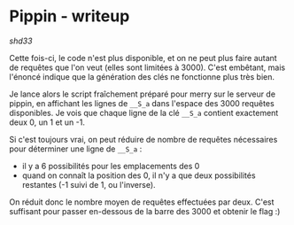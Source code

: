 Pippin - writeup
================
*shd33*


Cette fois-ci, le code n'est plus disponible, et on ne peut plus faire autant de requêtes que l'on veut (elles sont limitées à 3000).
C'est embêtant, mais l'énoncé indique que la génération des clés ne fonctionne plus très bien.

Je lance alors le script fraîchement préparé pour merry sur le serveur de pippin, en affichant les lignes de `__S_a` dans l'espace des 3000 requêtes disponibles.
Je vois que chaque ligne de la clé `__S_a` contient exactement deux 0, un 1 et un -1.

Si c'est toujours vrai, on peut réduire de nombre de requêtes nécessaires pour déterminer une ligne de `__S_a` :
- il y a 6 possibilités pour les emplacements des 0
- quand on connaît la position des 0, il n'y a que deux possibilités restantes (-1 suivi de 1, ou l'inverse).

On réduit donc le nombre moyen de requêtes effectuées par deux. C'est suffisant pour passer en-dessous de la barre des 3000 et obtenir le flag :)